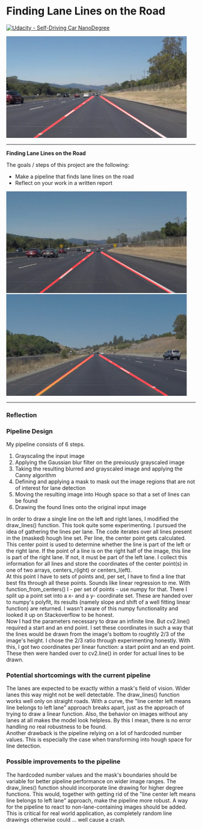 # **Finding Lane Lines on the Road** 
[![Udacity - Self-Driving Car NanoDegree](https://s3.amazonaws.com/udacity-sdc/github/shield-carnd.svg)](http://www.udacity.com/drive)

<img src="examples/laneLines_thirdPass.jpg" width="480" alt="Combined Image" />

---

**Finding Lane Lines on the Road**

The goals / steps of this project are the following:
* Make a pipeline that finds lane lines on the road
* Reflect on your work in a written report

<img src="test_images_output/solidWhiteCurve.jpg" width="480" alt="Solid White Curve" />
<img src="test_images_output/solidYellowCurve.jpg" width="480" alt="Solid White Curve" />

---

### Reflection

### Pipeline Design

My pipeline consists of 6 steps. 

1. Grayscaling the input image
2. Applying the Gaussian blur filter on the previously grayscaled image
3. Taking the resulting blurred and grayscaled image and applying the Canny algorithm
4. Defining and applying a mask to mask out the image regions that are not of interest for lane detection
5. Moving the resulting image into Hough space so that a set of lines can be found
6. Drawing the found lines onto the original input image

In order to draw a single line on the left and right lanes, I modified the draw_lines() function. This took quite some experimenting.
I pursued the idea of gathering the lines per lane. The code iterates over all lines present in the (masked) hough line set. Per line, the center point gets calculated.
This center point is used to determine whether the line is part of the left or the right lane. If the point of a line is on the right half of the image, this line is part of the right lane.
If not, it must be part of the left lane. I collect this information for all lines and store the coordinates of the center point(s) in one of two arrays, centers_r(ight) or centers_l(eft).<br/>
At this point I have to sets of points and, per set, I have to find a line that best fits through all these points. Sounds like linear regression to me. With function_from_centers() I - per set of points - use numpy for that. There I split up a point set into a x- and a y- coordinate set. These are handed over to numpy's polyfit, its results (namely slope and shift of a well fitting linear function) are returned. I wasn't aware of this numpy functionality and looked it up on Stackoverflow to be honest. <br/>
Now I had the parameters necessary to draw an infinite line. But cv2.line() required a start and an end point. I set these coordinates in such a way that the lines would be drawn from the image's bottom to roughtly 2/3 of the image's height. I chose the 2/3 ratio through experimenting honestly. With this, I got two coordinates per linear function: a start point and an end point. These then were handed over to cv2.line() in order for actual lines to be drawn.

### Potential shortcomings with the current pipeline

The lanes are expected to be exactly within a mask's field of vision. Wider lanes this way might not be well detectable. The draw_lines() function works well only on straight roads. With a curve, the "line center left means line belongs to left lane" approach breaks apart, just as the approach of trying to draw a linear function. Also, the behavior on images without any lanes at all makes the model look helpless. By this I mean, there is no error handling no real robustness to be found. <br/>
Another drawback is the pipeline relying on a lot of hardcoded number values. This is especially the case when transforming into hough space for line detection.

### Possible improvements to the pipeline

The hardcoded number values and the mask's boundaries should be variable for better pipeline performance on wider image ranges. The draw_lines() function should incorporate line drawing for higher degree functions. This would, together with getting rid of the "line center left means line belongs to left lane" approach, make the pipeline more robust. A way for the  pipeline to react to non-lane-containing images should be added. This is critical for real world application, as completely random line drawings otherwise could ... well cause a crash.
